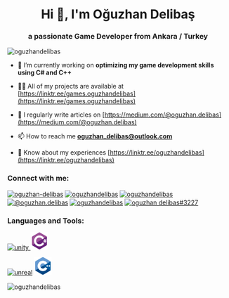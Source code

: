 <h1 align="center">Hi 👋, I'm Oğuzhan Delibaş</h1>
<h3 align="center">a passionate Game Developer from Ankara / Turkey</h3>

<p align="left"> <img src="https://komarev.com/ghpvc/?username=oguzhandelibas&label=JC&color=000000&style=flat" alt="oguzhandelibas" /> </p>

- 🔭 I’m currently working on **optimizing my game development skills using C# and C++**

- 👨‍💻 All of my projects are available at [https://linktr.ee/games.oguzhandelibas](https://linktr.ee/games.oguzhandelibas)

- 📝 I regularly write articles on [https://medium.com/@oguzhan.delibas](https://medium.com/@oguzhan.delibas)

- 📫 How to reach me **oguzhan_delibas@outlook.com**

- 📄 Know about my experiences [https://linktr.ee/oguzhandelibas](https://linktr.ee/oguzhandelibas)

<h3 align="left">Connect with me:</h3>
<p align="left">
<a href="https://linkedin.com/in/oguzhan-delibas" target="blank"><img align="center" src="https://raw.githubusercontent.com/rahuldkjain/github-profile-readme-generator/master/src/images/icons/Social/linked-in-alt.svg" alt="oguzhan-delibas" height="30" width="40" /></a>
<a href="https://stackoverflow.com/users/oguzhandelibas" target="blank"><img align="center" src="https://raw.githubusercontent.com/rahuldkjain/github-profile-readme-generator/master/src/images/icons/Social/stack-overflow.svg" alt="oguzhandelibas" height="30" width="40" /></a>
<a href="https://www.behance.net/oguzhandelibas" target="blank"><img align="center" src="https://raw.githubusercontent.com/rahuldkjain/github-profile-readme-generator/master/src/images/icons/Social/behance.svg" alt="oguzhandelibas" height="30" width="40" /></a>
<a href="https://medium.com/@oguzhan.delibas" target="blank"><img align="center" src="https://raw.githubusercontent.com/rahuldkjain/github-profile-readme-generator/master/src/images/icons/Social/medium.svg" alt="@oguzhan.delibas" height="30" width="40" /></a>
<a href="https://www.leetcode.com/oguzhandelibas" target="blank"><img align="center" src="https://raw.githubusercontent.com/rahuldkjain/github-profile-readme-generator/master/src/images/icons/Social/leet-code.svg" alt="oguzhandelibas" height="30" width="40" /></a>
<a href="https://discord.gg/oguzhan delibas#3227" target="blank"><img align="center" src="https://raw.githubusercontent.com/rahuldkjain/github-profile-readme-generator/master/src/images/icons/Social/discord.svg" alt="oguzhan delibas#3227" height="30" width="40" /></a>
</p>

<h3 align="left">Languages and Tools:</h3>
<p align="left"> 
<a href="https://unity.com/" target="_blank" rel="noreferrer"> <img src="https://www.vectorlogo.zone/logos/unity3d/unity3d-icon.svg" alt="unity" width="40" height="40"/> </a> 
<a href="https://www.w3schools.com/cs/" target="_blank" rel="noreferrer"> <img src="https://raw.githubusercontent.com/devicons/devicon/master/icons/csharp/csharp-original.svg" alt="csharp" width="40" height="40"/> </a> 


<a href="https://unrealengine.com/" target="_blank" rel="noreferrer"> <img src="https://raw.githubusercontent.com/kenangundogan/fontisto/036b7eca71aab1bef8e6a0518f7329f13ed62f6b/icons/svg/brand/unreal-engine.svg" alt="unreal" width="40" height="40"/></a> 
<a href="https://www.w3schools.com/cpp/" target="_blank" rel="noreferrer"> <img src="https://raw.githubusercontent.com/devicons/devicon/master/icons/cplusplus/cplusplus-original.svg" alt="cplusplus" width="40" height="40"/> </a> 
  
<p><img align="center" src="https://github-readme-streak-stats.herokuapp.com/?user=oguzhandelibas&theme=dark" alt="oguzhandelibas" /></p>
